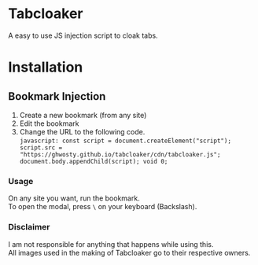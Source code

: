 # Tabcloaker

A easy to use JS injection script to cloak tabs.

# Installation

## Bookmark Injection
1. Create a new bookmark (from any site)
2. Edit the bookmark
3. Change the URL to the following code.  
`javascript: const script = document.createElement("script"); script.src = "https://ghwosty.github.io/tabcloaker/cdn/tabcloaker.js"; document.body.appendChild(script); void 0;`

### Usage
On any site you want, run the bookmark.  
To open the modal, press `\` on your keyboard (Backslash).

### Disclaimer
I am not responsible for anything that happens while using this.  
All images used in the making of Tabcloaker go to their respective owners.
